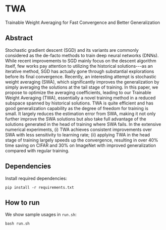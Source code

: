 # TWA
 Trainable Weight Averaging for Fast Convergence and Better Generalization

## Abstract
Stochastic gradient descent (SGD) and its variants are commonly considered as the de-facto methods to train deep neural networks (DNNs). While recent improvements to SGD mainly focus on the descent algorithm itself, few works pay attention to utilizing the historical solutions---as an iterative method, SGD has actually gone through substantial explorations before its final convergence. Recently, an interesting attempt is stochastic weight averaging (SWA), which significantly improves the generalization by simply averaging the solutions at the tail stage of training. In this paper, we propose to optimize the averaging coefficients, leading to our Trainable Weight Averaging (TWA), essentially a novel training method in a reduced subspace spanned by historical solutions. TWA is quite efficient and has good generalization capability as the degree of freedom for training is small. It largely reduces the estimation error from SWA, making it not only further improve the SWA solutions but also take full advantage of the solutions generated in the head of training where SWA fails. In the extensive numerical experiments, (i) TWA achieves consistent improvements over SWA with less sensitivity to learning rate; (ii) applying TWA in the head stage of training largely speeds up the convergence, resulting in over 40% time saving on CIFAR and 30% on ImageNet with improved generalization compared with regular training. 

## Dependencies

Install required dependencies:

```
pip install -r requirements.txt
```

## How to run

We show sample usages in `run.sh`:

```
bash run.sh
```
